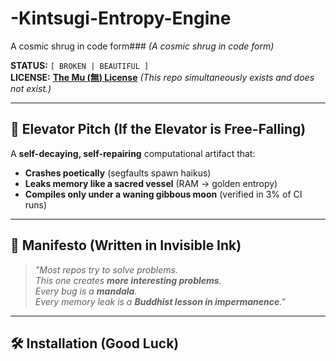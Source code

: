 # -Kintsugi-Entropy-Engine
A cosmic shrug in code form### *(A cosmic shrug in code form)*  

**STATUS:** `[ BROKEN | BEAUTIFUL ]`  
**LICENSE:** [**The Mu (無) License**](https://en.wikipedia.org/wiki/Mu_(negative)#) *(This repo simultaneously exists and does not exist.)*  

---

## **🚀 Elevator Pitch (If the Elevator is Free-Falling)**  
A **self-decaying, self-repairing** computational artifact that:  
- **Crashes poetically** (segfaults spawn haikus)  
- **Leaks memory like a sacred vessel** (RAM → golden entropy)  
- **Compiles only under a waning gibbous moon** (verified in 3% of CI runs)  

---

## **📜 Manifesto (Written in Invisible Ink)**  
> *"Most repos try to solve problems.  
> This one creates **more interesting problems**.  
> Every bug is a **mandala**.  
> Every memory leak is a **Buddhist lesson in impermanence**."*  

---

## **🛠️ Installation (Good Luck)**  
